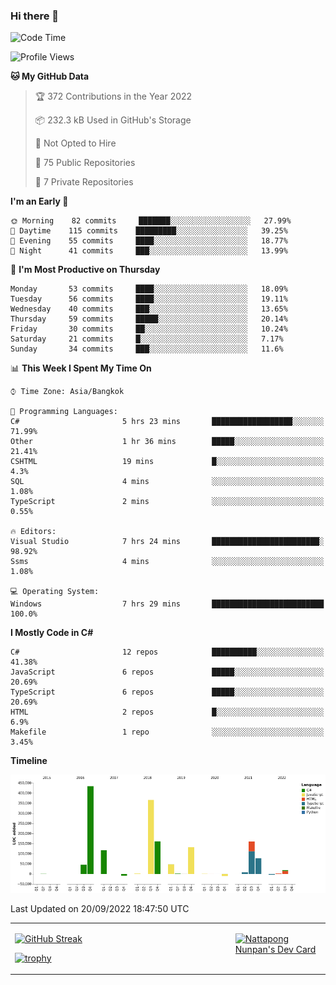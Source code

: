 ### Hi there 👋

<!--START_SECTION:waka-->
![Code Time](http://img.shields.io/badge/Code%20Time-295%20hrs%2033%20mins-blue)

![Profile Views](http://img.shields.io/badge/Profile%20Views-0-blue)

**🐱 My GitHub Data** 

> 🏆 372 Contributions in the Year 2022
 > 
> 📦 232.3 kB Used in GitHub's Storage 
 > 
> 🚫 Not Opted to Hire
 > 
> 📜 75 Public Repositories 
 > 
> 🔑 7 Private Repositories  
 > 
**I'm an Early 🐤** 

```text
🌞 Morning    82 commits     ███████░░░░░░░░░░░░░░░░░░   27.99% 
🌆 Daytime    115 commits    █████████░░░░░░░░░░░░░░░░   39.25% 
🌃 Evening    55 commits     ████░░░░░░░░░░░░░░░░░░░░░   18.77% 
🌙 Night      41 commits     ███░░░░░░░░░░░░░░░░░░░░░░   13.99%

```
📅 **I'm Most Productive on Thursday** 

```text
Monday       53 commits     ████░░░░░░░░░░░░░░░░░░░░░   18.09% 
Tuesday      56 commits     ████░░░░░░░░░░░░░░░░░░░░░   19.11% 
Wednesday    40 commits     ███░░░░░░░░░░░░░░░░░░░░░░   13.65% 
Thursday     59 commits     █████░░░░░░░░░░░░░░░░░░░░   20.14% 
Friday       30 commits     ██░░░░░░░░░░░░░░░░░░░░░░░   10.24% 
Saturday     21 commits     █░░░░░░░░░░░░░░░░░░░░░░░░   7.17% 
Sunday       34 commits     ███░░░░░░░░░░░░░░░░░░░░░░   11.6%

```


📊 **This Week I Spent My Time On** 

```text
⌚︎ Time Zone: Asia/Bangkok

💬 Programming Languages: 
C#                       5 hrs 23 mins       ██████████████████░░░░░░░   71.99% 
Other                    1 hr 36 mins        █████░░░░░░░░░░░░░░░░░░░░   21.41% 
CSHTML                   19 mins             █░░░░░░░░░░░░░░░░░░░░░░░░   4.3% 
SQL                      4 mins              ░░░░░░░░░░░░░░░░░░░░░░░░░   1.08% 
TypeScript               2 mins              ░░░░░░░░░░░░░░░░░░░░░░░░░   0.55%

🔥 Editors: 
Visual Studio            7 hrs 24 mins       ████████████████████████░   98.92% 
Ssms                     4 mins              ░░░░░░░░░░░░░░░░░░░░░░░░░   1.08%

💻 Operating System: 
Windows                  7 hrs 29 mins       █████████████████████████   100.0%

```

**I Mostly Code in C#** 

```text
C#                       12 repos            ██████████░░░░░░░░░░░░░░░   41.38% 
JavaScript               6 repos             █████░░░░░░░░░░░░░░░░░░░░   20.69% 
TypeScript               6 repos             █████░░░░░░░░░░░░░░░░░░░░   20.69% 
HTML                     2 repos             █░░░░░░░░░░░░░░░░░░░░░░░░   6.9% 
Makefile                 1 repo              ░░░░░░░░░░░░░░░░░░░░░░░░░   3.45%

```


**Timeline**

![Chart not found](https://raw.githubusercontent.com/aixasz/aixasz/main/charts/bar_graph.png) 


 Last Updated on 20/09/2022 18:47:50 UTC
<!--END_SECTION:waka-->

<table>
<tr>
<td width="70%" valign="top">
 
 [![GitHub Streak](http://github-readme-streak-stats.herokuapp.com?user=aixasz&theme=github-dark&hide_border=true&date_format=%5BY%20%5DM%20j)](https://git.io/streak-stats)

 [![trophy](https://github-profile-trophy.vercel.app/?username=aixasz&theme=onedark)](https://github.com/ryo-ma/github-profile-trophy)
 </td>
<td width="30%" valign="top">
 
<a href="https://app.daily.dev/aixasz"><img src="https://api.daily.dev/devcards/403207936e6547c9a85ea449e9f3abe8.png?r=re8" alt="Nattapong Nunpan's Dev Card"/></a>

 </td>
</tr>
</table>
 

